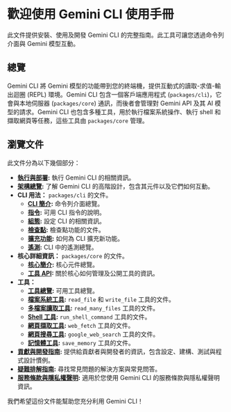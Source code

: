 # 歡迎使用 Gemini CLI 使用手冊

此文件提供安裝、使用及開發 Gemini CLI 的完整指南。此工具可讓您透過命令列介面與 Gemini 模型互動。

## 總覽

Gemini CLI 將 Gemini 模型的功能帶到您的終端機，提供互動式的讀取-求值-輸出迴圈 (REPL) 環境。Gemini CLI 包含一個客戶端應用程式 (`packages/cli`)，它會與本地伺服器 (`packages/core`) 通訊，而後者會管理對 Gemini API 及其 AI 模型的請求。Gemini CLI 也包含多種工具，用於執行檔案系統操作、執行 shell 和擷取網頁等任務，這些工具由 `packages/core` 管理。

## 瀏覽文件

此文件分為以下幾個部分：

- **[執行與部署](./deployment.md):** 執行 Gemini CLI 的相關資訊。
- **[架構總覽](./architecture.md):** 了解 Gemini CLI 的高階設計，包含其元件以及它們如何互動。
- **CLI 用法：** `packages/cli` 的文件。
  - **[CLI 簡介](./cli/index.md):** 命令列介面總覽。
  - **[指令](./cli/commands.md):** 可用 CLI 指令的說明。
  - **[組態](./cli/configuration.md):** 設定 CLI 的相關資訊。
  - **[檢查點](./checkpointing.md):** 檢查點功能的文件。
  - **[擴充功能](./extension.md):** 如何為 CLI 擴充新功能。
  - **[遙測](./telemetry.md):** CLI 中的遙測總覽。
- **核心詳細資訊：** `packages/core` 的文件。
  - **[核心簡介](./core/index.md):** 核心元件總覽。
  - **[工具 API](./core/tools-api.md):** 關於核心如何管理及公開工具的資訊。
- **工具：**
  - **[工具總覽](./tools/index.md):** 可用工具總覽。
  - **[檔案系統工具](./tools/file-system.md):** `read_file` 和 `write_file` 工具的文件。
  - **[多檔案讀取工具](./tools/multi-file.md):** `read_many_files` 工具的文件。
  - **[Shell 工具](./tools/shell.md):** `run_shell_command` 工具的文件。
  - **[網頁擷取工具](./tools/web-fetch.md):** `web_fetch` 工具的文件。
  - **[網頁搜尋工具](./tools/web-search.md):** `google_web_search` 工具的文件。
  - **[記憶體工具](./tools/memory.md):** `save_memory` 工具的文件。
- **[貢獻與開發指南](./CONTRIBUTING.md):** 提供給貢獻者與開發者的資訊，包含設定、建構、測試與程式設計慣例。
- **[疑難排解指南](./troubleshooting.md):** 尋找常見問題的解決方案與常見問答。
- **[服務條款與隱私權聲明](./tos-privacy.md):** 適用於您使用 Gemini CLI 的服務條款與隱私權聲明資訊。

我們希望這份文件能幫助您充分利用 Gemini CLI！
